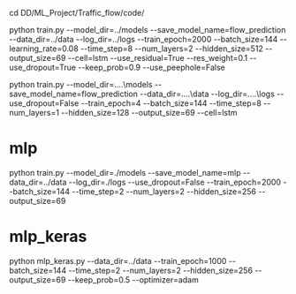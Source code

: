 cd DD/ML_Project/Traffic_flow/code/

python train.py --model_dir=../models --save_model_name=flow_prediction --data_dir=../data --log_dir=../logs --train_epoch=2000 --batch_size=144 --learning_rate=0.08 --time_step=8 --num_layers=2 --hidden_size=512 --output_size=69 --cell=lstm --use_residual=True --res_weight=0.1 --use_dropout=True --keep_prob=0.9 --use_peephole=False

python train.py --model_dir=..\..\models --save_model_name=flow_prediction --data_dir=..\..\data --log_dir=..\..\logs --use_dropout=False --train_epoch=4 --batch_size=144 --time_step=8 --num_layers=1 --hidden_size=128 --output_size=69 --cell=lstm

# mlp
python train.py --model_dir=./models --save_model_name=mlp --data_dir=../data --log_dir=./logs --use_dropout=False --train_epoch=2000 --batch_size=144 --time_step=2 --num_layers=2 --hidden_size=256 --output_size=69

# mlp_keras
python mlp_keras.py --data_dir=../data --train_epoch=1000 --batch_size=144 --time_step=2 --num_layers=2 --hidden_size=256 --output_size=69 --keep_prob=0.5 --optimizer=adam